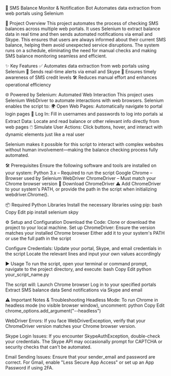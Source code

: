 🚀 SMS Balance Monitor & Notification Bot
Automates data extraction from web portals using Selenium

📖 Project Overview
This project automates the process of checking SMS balances across multiple web portals. It uses Selenium to extract balance data in real time and then sends automated notifications via email and Skype. This ensures that users are always informed about their current SMS balance, helping them avoid unexpected service disruptions. The system runs on a schedule, eliminating the need for manual checks and making SMS balance monitoring seamless and efficient.


✨ Key Features
✅ Automates data extraction from web portals using Selenium
📩 Sends real-time alerts via email and Skype
🧠 Ensures timely awareness of SMS credit levels
🛠️ Reduces manual effort and enhances operational efficiency


🌐 Powered by Selenium: Automated Web Interaction
This project uses Selenium WebDriver to automate interactions with web browsers. Selenium enables the script to:
🌍 Open Web Pages: Automatically navigate to portal login pages
🔐 Log In: Fill in usernames and passwords to log into portals
📊 Extract Data: Locate and read balance or other relevant info directly from web pages
🖱️ Simulate User Actions: Click buttons, hover, and interact with dynamic elements just like a real user


Selenium makes it possible for this script to interact with complex websites without human involvement—making the balance checking process fully automated.


🛠️ Prerequisites
Ensure the following software and tools are installed on your system:
Python 3.x – Required to run the script
Google Chrome – Browser used by Selenium WebDriver
ChromeDriver – Must match your Chrome browser version
🔗 Download ChromeDriver
⚠️ Add ChromeDriver to your system's PATH, or provide the path in the script when initializing webdriver.Chrome().


📦 Required Python Libraries
Install the necessary libraries using pip:
bash
Copy
Edit
pip install selenium skpy


⚙️ Setup and Configuration
Download the Code: Clone or download the project to your local machine.
Set up ChromeDriver:
Ensure the version matches your installed Chrome browser
Either add it to your system's PATH or use the full path in the script


Configure Credentials:
Update your portal, Skype, and email credentials in the script
Locate the relevant lines and input your own values accordingly


▶️ Usage
To run the script, open your terminal or command prompt, navigate to the project directory, and execute:
bash
Copy
Edit
python your_script_name.py


The script will:
Launch Chrome browser
Log in to your specified portals
Extract SMS balance data
Send notifications via Skype and email


⚠️ Important Notes & Troubleshooting
Headless Mode:
To run Chrome in headless mode (no visible browser window), uncomment:
python
Copy
Edit
chrome_options.add_argument("--headless")


WebDriver Errors:
If you face WebDriverException, verify that your ChromeDriver version matches your Chrome browser version.

Skype Login Issues:
If you encounter SkypeAuthException, double-check your credentials. The Skype API may occasionally prompt for CAPTCHA or security checks that can't be automated.

Email Sending Issues:
Ensure that your sender_email and password are correct.
For Gmail, enable "Less Secure App Access" or set up an App Password if using 2FA.

